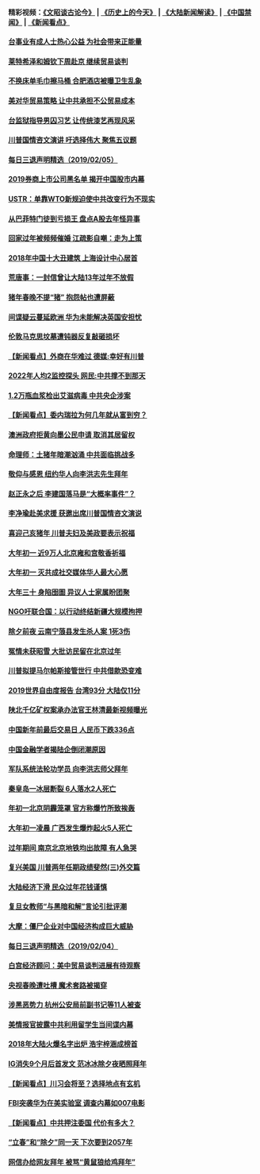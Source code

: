#### 精彩视频：[《文昭谈古论今》](http://45.32.25.56/wenzhao) | [《历史上的今天》](http://45.32.25.56/today-in-history) | [《大陆新闻解读》](http://45.32.25.56/ntdtv-comedy) | [《中国禁闻》](http://45.32.25.56/ntdtv-news) | [《新闻看点》](http://45.32.25.56/news-insight) 


#### [台事业有成人士热心公益 为社会带来正能量](../pages/nsc413/n11027494.md?t=02061209) 

#### [莱特希泽和姆钦下周赴京 继续贸易谈判](../pages/nsc413/n11026983.md?t=02061209) 

#### [不换床单毛巾擦马桶 合肥酒店被曝卫生乱象](../pages/nsc413/n11027211.md?t=02061209) 

#### [美对华贸易策略 让中共承担不公贸易成本](../pages/nsc413/n11026533.md?t=02061209) 

#### [台监狱指导男囚习艺 让传统漆艺再现风采](../pages/nsc413/n11027050.md?t=02061209) 

#### [川普国情咨文演讲 吁选择伟大 聚焦五议题](../pages/nsc413/n11026232.md?t=02061209) 

#### [每日三退声明精选（2019/02/05）](../pages/nsc413/n11027061.md?t=02061209) 

#### [2019券商上市公司黑名单 揭开中国股市内幕](../pages/nsc413/n11026804.md?t=02061209) 

#### [USTR：单靠WTO新规迫使中共改变行为不现实](../pages/nsc413/n11026504.md?t=02061209) 

#### [从巴菲特门徒到亏损王 盘点A股去年怪异事](../pages/nsc413/n11025939.md?t=02061209) 

#### [回家过年被频频催婚 江疏影自嘲：走为上策](../pages/nsc413/n11026472.md?t=02061209) 

#### [2018年中国十大丑建筑 上海设计中心居首](../pages/nsc413/n11026335.md?t=02061209) 

#### [荒唐事：一封信曾让大陆13年过年不放假](../pages/nsc413/n11026524.md?t=02061209) 

#### [猪年春晚不提“猪” 抱怨帖也遭屏蔽](../pages/nsc413/n11026489.md?t=02061209) 

#### [间谍疑云蔓延欧洲 华为未能解决英国安担忧](../pages/nsc413/n11026440.md?t=02061209) 

#### [伦敦马克思坟墓遭钝器反复敲砸损坏](../pages/nsc413/n11026332.md?t=02061209) 

#### [【新闻看点】外商在华难过 德媒:幸好有川普](../pages/nsc413/n11026253.md?t=02061209) 

#### [2022年人均2监控探头 网民:中共撑不到那天](../pages/nsc413/n11026100.md?t=02061209) 

#### [1.2万瓶血浆检出艾滋病毒 中共央企涉案](../pages/nsc413/n11026322.md?t=02061209) 

#### [【新闻看点】委内瑞拉为何几年就从富到穷？](../pages/nsc413/n11026084.md?t=02061209) 

#### [澳洲政府拒黄向墨公民申请 取消其居留权](../pages/nsc413/n11026280.md?t=02061209) 

#### [命理师：土猪年暗潮汹涌 中共面临挑战多](../pages/nsc413/n11026213.md?t=02061209) 

#### [敬仰与感恩 纽约华人向李洪志先生拜年](../pages/nsc413/n11022605.md?t=02061209) 

#### [赵正永之后 李建国落马是“大概率事件”？](../pages/nsc413/n11026072.md?t=02061209) 

#### [李净瑜赴美求援 获邀出席川普国情咨文演说](../pages/nsc413/n11026174.md?t=02061209) 

#### [喜迎己亥猪年 川普夫妇及美政要表示祝福](../pages/nsc413/n11026157.md?t=02061209) 

#### [大年初一 近9万人北京雍和宫敬香祈福](../pages/nsc413/n11025896.md?t=02061209) 

#### [大年初一  灭共成社交媒体华人最大心愿](../pages/nsc413/n11025930.md?t=02061209) 

#### [大年三十 身陷囹圄 异议人士家属盼团聚](../pages/nsc413/n11025786.md?t=02061209) 

#### [NGO吁联合国：以行动终结新疆大规模拘押](../pages/nsc413/n11025969.md?t=02061209) 


#### [除夕前夜 云南宁蒗县发生杀人案 1死3伤](../pages/nsc413/n11025765.md?t=02061209) 

#### [冤情未获昭雪 大批访民留在北京过年](../pages/nsc413/n11025901.md?t=02061209) 

#### [川普拟提马尔帕斯接管世行 中共借款恐变难](../pages/nsc413/n11025872.md?t=02061209) 

#### [2019世界自由度报告 台湾93分 大陆仅11分](../pages/nsc413/n11025846.md?t=02061209) 

#### [陕北千亿矿权案承办法官王林清最新视频曝光](../pages/nsc413/n11025629.md?t=02061209) 

#### [中国新年前最后交易日 人民币下跌336点](../pages/nsc413/n11025624.md?t=02061209) 

#### [中国金融学者揭陆企倒闭潮原因](../pages/nsc413/n11025316.md?t=02061209) 

#### [军队系统法轮功学员 向李洪志师父拜年](../pages/nsc413/n11024026.md?t=02061209) 

#### [秦皇岛一冰层断裂 6人落水2人死亡](../pages/nsc413/n11025523.md?t=02061209) 

#### [年初一北京阴霾笼罩 官方称爆竹所致挨轰](../pages/nsc413/n11025288.md?t=02061209) 

#### [大年初一凌晨 广西发生爆炸起火5人死亡](../pages/nsc413/n11025423.md?t=02061209) 

#### [过年期间 南京北京地铁均出故障 有人急哭](../pages/nsc413/n11025295.md?t=02061209) 

#### [复兴美国 川普两年任期政绩斐然(三)外交篇](../pages/nsc413/n11019595.md?t=02061209) 

#### [大陆经济下滑 民众过年花钱谨慎](../pages/nsc413/n11024645.md?t=02061209) 

#### [复旦女教师“与黑暗和解”言论引批评潮](../pages/nsc413/n11024994.md?t=02061209) 

#### [大摩：僵尸企业对中国经济构成巨大威胁](../pages/nsc413/n11024203.md?t=02061209) 

#### [每日三退声明精选（2019/02/04）](../pages/nsc413/n11025261.md?t=02061209) 

#### [白宫经济顾问：美中贸易谈判进展有待观察](../pages/nsc413/n11024700.md?t=02061209) 

#### [央视春晚遭吐槽 魔术套路被揭穿](../pages/nsc413/n11024594.md?t=02061209) 

#### [涉黑恶势力 杭州公安局前副书记等11人被查](../pages/nsc413/n11024161.md?t=02061209) 

#### [美情报官披露中共利用留学生当间谍内幕](../pages/nsc413/n11024449.md?t=02061209) 

#### [2018年大陆火爆名字出炉 浩宇梓涵成榜首](../pages/nsc413/n11024355.md?t=02061209) 

#### [IG消失9个月后首发文 范冰冰除夕夜晒照拜年](../pages/nsc413/n11024102.md?t=02061209) 

#### [【新闻看点】川习会将至？选择地点有玄机](../pages/nsc413/n11024283.md?t=02061209) 

#### [FBI突袭华为在美实验室 调查内幕如007电影](../pages/nsc413/n11024318.md?t=02061209) 

#### [【新闻看点】中共押注委国 代价有多大？](../pages/nsc413/n11024040.md?t=02061209) 

#### [“立春”和“除夕”同一天 下次要到2057年](../pages/nsc413/n11024160.md?t=02061209) 

#### [网信办给网友拜年 被骂“黄鼠狼给鸡拜年”](../pages/nsc413/n11024215.md?t=02061209) 

